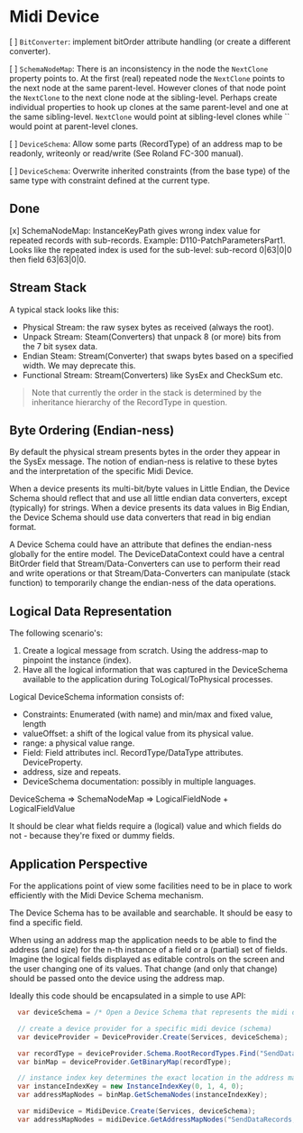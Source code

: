 # Midi Device

[ ] `BitConverter`: implement bitOrder attribute handling (or create a different converter).

[ ] `SchemaNodeMap`: There is an inconsistency in the node the `NextClone` property points to. At the first (real) repeated node the `NextClone` points to the next node at the same parent-level. However clones of that node point the `NextClone` to the next clone node at the sibling-level. Perhaps create individual properties to hook up clones at the same parent-level and one at the same sibling-level. `NextClone` would point at sibling-level clones while `` would point at parent-level clones.

[ ] `DeviceSchema`: Allow some parts (RecordType) of an address map to be readonly, writeonly or read/write (See Roland FC-300 manual).

[ ] `DeviceSchema`: Overwrite inherited constraints (from the base type) of the same type with constraint defined at the current type.

## Done

[x] SchemaNodeMap: InstanceKeyPath gives wrong index value for repeated records with sub-records. Example: D110-PatchParametersPart1. Looks like the repeated index is used for the sub-level: sub-record 0|63|0|0 then field 63|63|0|0.


## Stream Stack

A typical stack looks like this:

- Physical Stream: the raw sysex bytes as received (always the root).
- Unpack Stream: Steam(Converters) that unpack 8 (or more) bits from the 7 bit sysex data.
- Endian Steam: Stream(Converter) that swaps bytes based on a specified width. We may deprecate this.
- Functional Stream: Stream(Converters) like SysEx and CheckSum etc.

> Note that currently the order in the stack is determined by the inheritance hierarchy of the RecordType in question.

## Byte Ordering (Endian-ness)

By default the physical stream presents bytes in the order they appear in the SysEx message.
The notion of endian-ness is relative to these bytes and the interpretation of the specific Midi Device. 

When a device presents its multi-bit/byte values in Little Endian, the Device Schema should reflect that and use all little endian data converters, except (typically) for strings.
When a device presents its data values in Big Endian, the Device Schema should use data converters that read in big endian format.

A Device Schema could have an attribute that defines the endian-ness globally for the entire model. The DeviceDataContext could have a central BitOrder field that Stream/Data-Converters can use to perform their read and write operations or that Stream/Data-Converters can manipulate (stack function) to temporarily change the endian-ness of the data operations.

## Logical Data Representation

The following scenario's:

1) Create a logical message from scratch. Using the address-map to pinpoint the instance (index).
1) Have all the logical information that was captured in the DeviceSchema available to the application during ToLogical/ToPhysical processes.

Logical DeviceSchema information consists of:

- Constraints: Enumerated (with name) and min/max and fixed value, length
- valueOffset: a shift of the logical value from its physical value.
- range: a physical value range.
- Field: Field attributes incl. RecordType/DataType attributes. DeviceProperty.
- address, size and repeats.
- DeviceSchema documentation: possibly in multiple languages.

DeviceSchema => SchemaNodeMap => LogicalFieldNode + LogicalFieldValue

It should be clear what fields require a (logical) value and which fields do not - because they're fixed or dummy fields.

## Application Perspective

For the applications point of view some facilities need to be in place to work efficiently with the Midi Device Schema mechanism.

The Device Schema has to be available and searchable. It should be easy to find a specific field.

When using an address map the application needs to be able to find the address (and size) for the n-th instance of a field or a (partial) set of fields. Imagine the logical fields displayed as editable controls on the screen and the user changing one of its values. That change (and only that change) should be passed onto the device using the address map.

Ideally this code should be encapsulated in a simple to use API:

```csharp
  var deviceSchema = /* Open a Device Schema that represents the midi device */;

  // create a device provider for a specific midi device (schema)
  var deviceProvider = DeviceProvider.Create(Services, deviceSchema);

  var recordType = deviceProvider.Schema.RootRecordTypes.Find("SendDataRecord");
  var binMap = deviceProvider.GetBinaryMap(recordType);

  // instance index key determines the exact location in the address map.
  var instanceIndexKey = new InstanceIndexKey(0, 1, 4, 0);
  var addressMapNodes = binMap.GetSchemaNodes(instanceIndexKey);
```

```csharp
  var midiDevice = MidiDevice.Create(Services, deviceSchema);
  var addressMapNodes = midiDevice.GetAddressMapNodes("SendDataRecords, new InstanceIndexKey(0, 1, 4, 0));
```